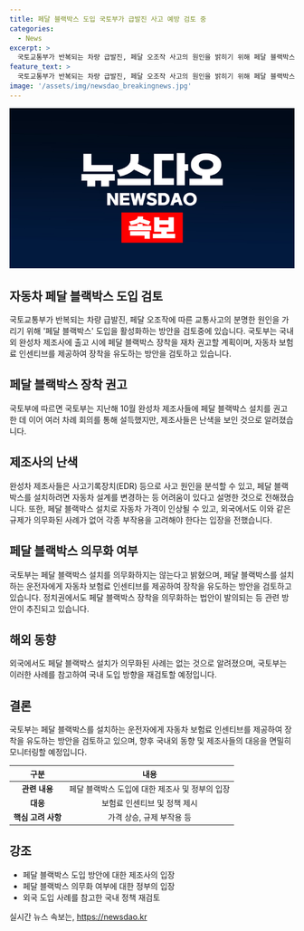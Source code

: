 ```yaml
---
title: 페달 블랙박스 도입 국토부가 급발진 사고 예방 검토 중
categories:
  - News
excerpt: >
  국토교통부가 반복되는 차량 급발진, 페달 오조작 사고의 원인을 밝히기 위해 페달 블랙박스 도입을 적극 검토 중입니다. 이에 국내외 완성차 제조사에 페달 블랙박스 장착을 권고하고, 정부는 의무화하지는 않지만 운전자에게 보험료 인센티브를 제공하여 유도할 예정입니다. 또한, 페달 블랙박스 설치를 의무화하는 법안이 정치권에서 발의되어 관련 방안이 적극 추진될 전망이다.
feature_text: >
  국토교통부가 반복되는 차량 급발진, 페달 오조작 사고의 원인을 밝히기 위해 페달 블랙박스 도입을 적극 검토 중입니다. 이에 국내외 완성차 제조사에 페달 블랙박스 장착을 권고하고, 정부는 의무화하지는 않지만 운전자에게 보험료 인센티브를 제공하여 유도할 예정입니다. 또한, 페달 블랙박스 설치를 의무화하는 법안이 정치권에서 발의되어 관련 방안이 적극 추진될 전망이다.
image: '/assets/img/newsdao_breakingnews.jpg'
---
```


<p><img src="/assets/img/newsdao_breakingnews.jpg" alt="cryptoinkorea 속보" /></p>

<h2>자동차 페달 블랙박스 도입 검토</h2>

<p data-ke-size="size16">국토교통부가 반복되는 차량 급발진, 페달 오조작에 따른 교통사고의 분명한 원인을 가리기 위해 '페달 블랙박스' 도입을 활성화하는 방안을 검토중에 있습니다. 국토부는 국내외 완성차 제조사에 출고 시에 페달 블랙박스 장착을 재차 권고할 계획이며, 자동차 보험료 인센티브를 제공하여 장착을 유도하는 방안을 검토하고 있습니다.</p>

<h2 data-ke-size="size26">페달 블랙박스 장착 권고</h2>

<p data-ke-size="size16">국토부에 따르면 국토부는 지난해 10월 완성차 제조사들에 페달 블랙박스 설치를 권고한 데 이어 여러 차례 회의를 통해 설득했지만, 제조사들은 난색을 보인 것으로 알려졌습니다.</p>

<h2 data-ke-size="size26">제조사의 난색</h2>

<p data-ke-size="size16">완성차 제조사들은 사고기록장치(EDR) 등으로 사고 원인을 분석할 수 있고, 페달 블랙박스를 설치하려면 자동차 설계를 변경하는 등 어려움이 있다고 설명한 것으로 전해졌습니다. 또한, 페달 블랙박스 설치로 자동차 가격이 인상될 수 있고, 외국에서도 이와 같은 규제가 의무화된 사례가 없어 각종 부작용을 고려해야 한다는 입장을 전했습니다.</p>

<h2 data-ke-size="size26">페달 블랙박스 의무화 여부</h2>

<p data-ke-size="size16">국토부는 페달 블랙박스 설치를 의무화하지는 않는다고 밝혔으며, 페달 블랙박스를 설치하는 운전자에게 자동차 보험료 인센티브를 제공하여 장착을 유도하는 방안을 검토하고 있습니다. 정치권에서도 페달 블랙박스 장착을 의무화하는 법안이 발의되는 등 관련 방안이 추진되고 있습니다.</p>

<h2 data-ke-size="size26">해외 동향</h2>

<p data-ke-size="size16">외국에서도 페달 블랙박스 설치가 의무화된 사례는 없는 것으로 알려졌으며, 국토부는 이러한 사례를 참고하여 국내 도입 방향을 재검토할 예정입니다.</p>

<h2 data-ke-size="size26">결론</h2>

<p data-ke-size="size16">국토부는 페달 블랙박스를 설치하는 운전자에게 자동차 보험료 인센티브를 제공하여 장착을 유도하는 방안을 검토하고 있으며, 향후 국내외 동향 및 제조사들의 대응을 면밀히 모니터링할 예정입니다.</p>

<table>
    <thead>
        <tr>
            <th style="text-align: center;">구분</th>
            <th style="text-align: center;">내용</th>
        </tr>
    </thead>
    <tbody>
        <tr>
            <td style="text-align: center;"><b>관련 내용</b></td>
            <td style="text-align: center;">페달 블랙박스 도입에 대한 제조사 및 정부의 입장</td>
        </tr>
        <tr>
            <td style="text-align: center;"><b>대응</b></td>
            <td style="text-align: center;">보험료 인센티브 및 정책 제시</td>
        </tr>
        <tr>
            <td style="text-align: center;"><b>핵심 고려 사항</b></td>
            <td style="text-align: center;">가격 상승, 규제 부작용 등</td>
        </tr>
    </tbody>
</table>

<h2 data-ke-size="size26">강조</h2>

<ul>
    <li>페달 블랙박스 도입 방안에 대한 제조사의 입장</li>
    <li>페달 블랙박스 의무화 여부에 대한 정부의 입장</li>
    <li>외국 도입 사례를 참고한 국내 정책 재검토</li>
</ul>

<p data-ke-size="size16"></p>
실시간 뉴스 속보는, <a href="https://newsdao.kr" rel="dofollow">https://newsdao.kr</a>


